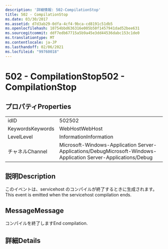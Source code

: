 ```yaml
---
description: '詳細情報: 502-CompilationStop'
title: 502 - CompilationStop
ms.date: 03/30/2017
ms.assetid: d7d3ab29-0dfa-4cf4-9bca-cd8191c51db5
ms.openlocfilehash: 10754bbd636316e005b50f1457941dad52bee631
ms.sourcegitcommit: ddf7edb67715a5b9a45e3dd44536dabc153c1de0
ms.translationtype: MT
ms.contentlocale: ja-JP
ms.lasthandoff: 02/06/2021
ms.locfileid: "99760018"
---
```

# <a name="502---compilationstop"></a><span data-ttu-id="fb786-103">502 - CompilationStop</span><span class="sxs-lookup"><span data-stu-id="fb786-103">502 - CompilationStop</span></span>

## <a name="properties"></a><span data-ttu-id="fb786-104">プロパティ</span><span class="sxs-lookup"><span data-stu-id="fb786-104">Properties</span></span>  
  
|||  
|-|-|  
|<span data-ttu-id="fb786-105">id</span><span class="sxs-lookup"><span data-stu-id="fb786-105">ID</span></span>|<span data-ttu-id="fb786-106">502</span><span class="sxs-lookup"><span data-stu-id="fb786-106">502</span></span>|  
|<span data-ttu-id="fb786-107">Keywords</span><span class="sxs-lookup"><span data-stu-id="fb786-107">Keywords</span></span>|<span data-ttu-id="fb786-108">WebHost</span><span class="sxs-lookup"><span data-stu-id="fb786-108">WebHost</span></span>|  
|<span data-ttu-id="fb786-109">Level</span><span class="sxs-lookup"><span data-stu-id="fb786-109">Level</span></span>|<span data-ttu-id="fb786-110">Information</span><span class="sxs-lookup"><span data-stu-id="fb786-110">Information</span></span>|  
|<span data-ttu-id="fb786-111">チャネル</span><span class="sxs-lookup"><span data-stu-id="fb786-111">Channel</span></span>|<span data-ttu-id="fb786-112">Microsoft-Windows-Application Server-Applications/Debug</span><span class="sxs-lookup"><span data-stu-id="fb786-112">Microsoft-Windows-Application Server-Applications/Debug</span></span>|  
  
## <a name="description"></a><span data-ttu-id="fb786-113">説明</span><span class="sxs-lookup"><span data-stu-id="fb786-113">Description</span></span>  

 <span data-ttu-id="fb786-114">このイベントは、servicehost のコンパイルが終了するときに生成されます。</span><span class="sxs-lookup"><span data-stu-id="fb786-114">This event is emitted when the servicehost compilation ends.</span></span>  
  
## <a name="message"></a><span data-ttu-id="fb786-115">Message</span><span class="sxs-lookup"><span data-stu-id="fb786-115">Message</span></span>  

 <span data-ttu-id="fb786-116">コンパイルを終了します</span><span class="sxs-lookup"><span data-stu-id="fb786-116">End compilation.</span></span>  
  
## <a name="details"></a><span data-ttu-id="fb786-117">詳細</span><span class="sxs-lookup"><span data-stu-id="fb786-117">Details</span></span>
